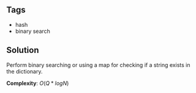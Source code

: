 ## Tags
- hash
- binary search

## Solution
Perform binary searching or using a map for checking if a string exists in the dictionary.

**Complexity**: $O(Q * logN)$
